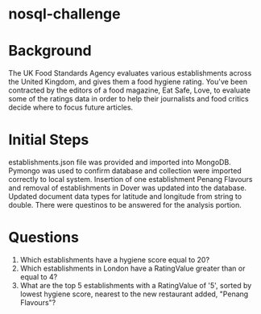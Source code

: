 # nosql-challenge
 
# Background

The UK Food Standards Agency evaluates various establishments across the United Kingdom, and gives them a food hygiene rating. You've been contracted by the editors of a food magazine, Eat Safe, Love, to evaluate some of the ratings data in order to help their journalists and food critics decide where to focus future articles.

# Initial Steps
establishments.json file was provided and imported into MongoDB. Pymongo was used to confirm database and collection were imported correctly to local system. Insertion of one establishment Penang Flavours and removal of establishments in Dover was updated into the database. Updated document data types for latitude and longitude from string to double. There were questinos to be answered for the analysis portion.

# Questions 

1. Which establishments have a hygiene score equal to 20?
2. Which establishments in London have a RatingValue greater than or equal to 4?
3. What are the top 5 establishments with a RatingValue of '5', sorted by lowest hygiene score, nearest to the new restaurant added, "Penang Flavours"?
